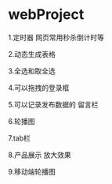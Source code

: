 # webProject

1.定时器    网页常用秒杀倒计时等

2.动态生成表格  

3.全选和取全选

4.可以拖拽的登录框

5.可以记录发布数据的 留言栏

6.轮播图

7.tab栏

8.产品展示 放大效果

9.移动端轮播图